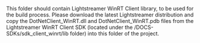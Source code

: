 This folder should contain Lightstreamer WinRT Client library, to be used for the build process.
Please download the latest Lightstreamer distribution and copy the DotNetClient_WinRT.dll and DotNetClient_WinRT.pdb files from the Lightstreamer WinRT Client SDK (located under the /DOCS-SDKs/sdk_client_winrt/lib folder) into this folder of the project.
